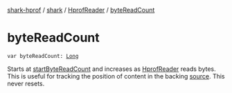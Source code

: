 [shark-hprof](../../index.md) / [shark](../index.md) / [HprofReader](index.md) / [byteReadCount](./byte-read-count.md)

# byteReadCount

`var byteReadCount: `[`Long`](https://kotlinlang.org/api/latest/jvm/stdlib/kotlin/-long/index.html)

Starts at [startByteReadCount](start-byte-read-count.md) and increases as [HprofReader](index.md) reads bytes. This is useful
for tracking the position of content in the backing [source](#). This never resets.

